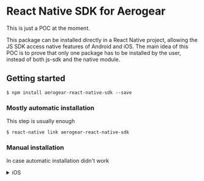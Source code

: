 
# React Native SDK for Aerogear

This is just a POC at the moment.

This package can be installed directly in a React Native project, allowing the JS SDK access native features of Android and iOS. The main idea of this POC is to prove that only one package has to be installed by the user, instead of both js-sdk and the native module.

## Getting started

`$ npm install aerogear-react-native-sdk --save`

### Mostly automatic installation

This step is usually enough

`$ react-native link aerogear-react-native-sdk`

### Manual installation

In case automatic installation didn't work

<details><summary>iOS</summary>
<p>

1. In XCode, in the project navigator, right click `Libraries` ➜ `Add Files to [your project's name]`
2. Go to `node_modules` ➜ `aerogear-react-native-sdk` and add `MobileCore.xcodeproj`
3. In XCode, in the project navigator, select your project. Add `libMobileCore.a` to your project's `Build Phases` ➜ `Link Binary With Libraries`
4. Run your project (`Cmd+R`)<

<details>
<p>

<details><summary>Android</summary>
<p>

1. Open up `android/app/src/main/java/[...]/MainActivity.java`
  - Add `import com.reactlibrary.MobileCorePackage;` to the imports at the top of the file
  - Add `new MobileCorePackage()` to the list returned by the `getPackages()` method
2. Append the following lines to `android/settings.gradle`:
  	```
  	include ':aerogear-react-native-sdk'
  	project(':aerogear-react-native-sdk').projectDir = new File(rootProject.projectDir, 	'../node_modules/aerogear-react-native-sdk/android')
  	```
3. Insert the following lines inside the dependencies block in `android/app/build.gradle`:
  	```
      compile project(':aerogear-react-native-sdk')
  	```

<details>
<p>

## Usage

Import the desired module and instantiate, passing the necessary configuration parameters:

```javascript
import { RNMetricsService } from "aerogear-react-native-sdk";
import React, { Component } from "react";

class MyComponent extends Component {

	componentWillMount() {
		const metricsService = new RNMetricsService({
			url: "http://your-metrics-service/metrics" 
		});
	
		metricsService.sendAppAndDeviceMetrics()
			.then(() => this.handleSuccess())
			.catch(err => this.handleError(err));
		}

	render() {
		...
	}

}

```
  